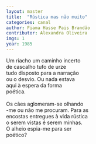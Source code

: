 ```yaml
---
layout: master
title:  "Rústica mas não muito"
categories: canal
author: Fiama Hasse Pais Brandão
contributor: Alexandra Oliveira
imgs: 1
year: 1985
---
```


Um riacho um caminho incerto  
de cascalho tufo de urze  
tudo disposto para a narração  
ou o desvio. Ou nada estava   
aqui à espera da forma   
poética.  
   
Os cães aglomeram-se olhando  
-me ou não me procuram. Para as  
encostas entregues à vida rústica  
o serem vistas é serem minhas.  
O alheio espia-me para ser  
poético?  





